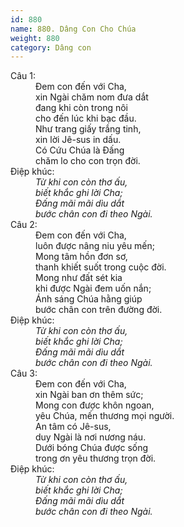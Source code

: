 ```yaml
---
id: 880
name: 880. Dâng Con Cho Chúa
weight: 880
category: Dâng con
---
```

<dl><dt>Câu 1:</dt><dd data-verse="1">Đem con đến với Cha, <br/>xin Ngài chăm nom đưa dắt <br/>đang khi còn trong nôi <br/>cho đến lúc khi bạc đầu. <br/>Như trang giấy trắng tinh, <br/>xin lời Jê-sus in dấu. <br/>Có Cứu Chúa là Đấng <br/>chăm lo cho con trọn đời. </dd><dt>Điệp khúc:</dt><dd data-chorus="1"><em>Từ khi con còn thơ ấu, <br/>biết khắc ghi lời Cha; <br/>Đấng mãi mãi dìu dắt <br/>bước chân con đi theo Ngài. </em></dd><dt>Câu 2:</dt><dd data-verse="2">Đem con đến với Cha, <br/>luôn được nâng niu yêu mến; <br/>Mong tâm hồn đơn sơ, <br/>thanh khiết suốt trong cuộc đời. <br/>Mong như đất sét kia <br/>khi được Ngài đem uốn nắn; <br/>Ánh sáng Chúa hằng giúp <br/>bước chân con trên đường đời. </dd><dt>Điệp khúc:</dt><dd data-chorus="1"><em>Từ khi con còn thơ ấu, <br/>biết khắc ghi lời Cha; <br/>Đấng mãi mãi dìu dắt <br/>bước chân con đi theo Ngài. </em></dd><dt>Câu 3:</dt><dd data-verse="3">Đem con đến với Cha, <br/>xin Ngài ban ơn thêm sức; <br/>Mong con được khôn ngoan, <br/>yêu Chúa, mến thương mọi người. <br/>An tâm có Jê-sus, <br/>duy Ngài là nơi nương náu. <br/>Dưới bóng Chúa được sống <br/>trong ơn yêu thương trọn đời. </dd><dt>Điệp khúc:</dt><dd data-chorus="1"><em>Từ khi con còn thơ ấu, <br/>biết khắc ghi lời Cha; <br/>Đấng mãi mãi dìu dắt <br/>bước chân con đi theo Ngài. </em></dd></dl>
